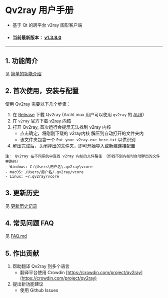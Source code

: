 # Qv2ray 用户手册

- 基于 Qt 的跨平台 v2ray 图形客户端

- #### 当前最新版本： [v1.3.8.0](./ReleaseNotes/1.3/v1.3.8.0.md)

--------

## 1. 功能简介

见 [简单的功能介绍](./Features.md)

## 2. 首次使用，安装与配置

使用 Qv2ray 需要以下几个步骤：

1. 在 [Release](https://github.com/lhy0403/Qv2ray/releases/latest) 下载 Qv2ray (ArchLinux 用户可以使用 `qv2ray` 的 [AUR](https://aur.archlinux.org/packages/qv2ray/))
2. 在 `v2ray` 官方下载 [v2ray 内核](https://github.com/v2ray/v2ray-core/releases/latest) 
3. 打开 Qv2ray, 首次运行会提示无法找到 v2ray 内核
   - 点击确定，将刚刚下载的 v2ray内核 解压到自动打开的文件夹内
   - 该文件夹包含一个 `Put your v2ray.exe here.txt` 以供识别
4. 解压完成后，关闭弹出的文件夹，即可开始导入或新建连接配置

```
注： Qv2ray 在不同系统中查找 v2ray 内核的文件路径 （即找不到内核时自动弹出的文件夹路径）
- Windows: C:\Users\用户名\.qv2ray\vcore
- macOS: /Users/用户名/.qv2ray/vcore
- Linux: ~/.qv2ray/vcore
```


## 3. 更新历史

见 [更新历史记录](./History.md)

## 4. 常见问题 FAQ

见 [FAQ.md](./FAQ.md)

## 5. 作出贡献

1. 帮助翻译 Qv2ray 到多个语言
   - 翻译平台使用 Crowdin [https://crowdin.com/project/qv2ray](https://crowdin.com/project/qv2ray)
2. 提出新功能建议
   - 使用 Github Issues
